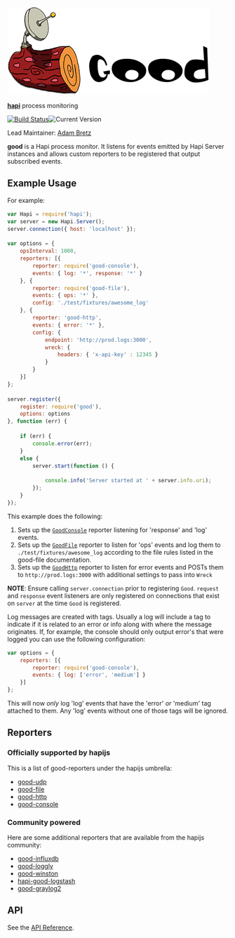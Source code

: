 ![good Logo](images/good.png)

[**hapi**](https://github.com/hapijs/hapi) process monitoring

[![Build Status](https://secure.travis-ci.org/hapijs/good.svg)](http://travis-ci.org/hapijs/good)![Current Version](https://img.shields.io/npm/v/good.svg)

Lead Maintainer: [Adam Bretz](https://github.com/arb)


**good** is a Hapi process monitor. It listens for events emitted by Hapi Server instances and allows custom reporters to be registered that output subscribed events.

## Example Usage
For example:

```javascript
var Hapi = require('hapi');
var server = new Hapi.Server();
server.connection({ host: 'localhost' });

var options = {
    opsInterval: 1000,
    reporters: [{
        reporter: require('good-console'),
        events: { log: '*', response: '*' }
    }, {
        reporter: require('good-file'),
        events: { ops: '*' },
        config: './test/fixtures/awesome_log'
    }, {
        reporter: 'good-http',
        events: { error: '*' },
        config: {
            endpoint: 'http://prod.logs:3000',
            wreck: {
                headers: { 'x-api-key' : 12345 }
            }
        }
    }]
};

server.register({
    register: require('good'),
    options: options
}, function (err) {

    if (err) {
        console.error(err);
    }
    else {
        server.start(function () {

            console.info('Server started at ' + server.info.uri);
        });
    }
});

```

This example does the following:

1. Sets up the [`GoodConsole`](https://github.com/hapijs/good-console) reporter listening for 'response' and 'log' events.
2. Sets up the [`GoodFile`](https://github.com/hapijs/good-file) reporter to listen for 'ops' events and log them to `./test/fixtures/awesome_log` according to the file rules listed in the good-file documentation.
3. Sets up the [`GoodHttp`](https://github.com/hapijs/good-http) reporter to listen for error events and POSTs them to `http://prod.logs:3000` with additional settings to pass into `Wreck`

**NOTE**: Ensure calling `server.connection` prior to registering `Good`. `request` and  `response` event listeners are only registered on connections that exist on `server` at the time `Good` is registered.

Log messages are created with tags. Usually a log will include a tag to indicate if it is related to an error or info along with where the message originates. If, for example, the console should only output error's that were logged you can use the following configuration:

```javascript
var options = {
    reporters: [{
        reporter: require('good-console'),
        events: { log: ['error', 'medium'] }
    }]
};
```

This will now _only_ log 'log' events that have the 'error' _or_ 'medium' tag attached to them. Any 'log' events without one of those tags will be ignored.


## Reporters

### Officially supported by hapijs

This is a list of good-reporters under the hapijs umbrella:
- [good-udp](https://github.com/hapijs/good-udp)
- [good-file](https://github.com/hapijs/good-file)
- [good-http](https://github.com/hapijs/good-http)
- [good-console](https://github.com/hapijs/good-console)

### Community powered
Here are some additional reporters that are available from the hapijs community:
- [good-influxdb](https://github.com/totherik/good-influxdb)
- [good-loggly](https://github.com/fhemberger/good-loggly)
- [good-winston](https://github.com/lancespeelmon/good-winston)
- [hapi-good-logstash](https://github.com/atroo/hapi-good-logstash)
- [good-graylog2](https://github.com/CascadeEnergy/good-graylog2)

## API

See the [API Reference](API.md).
